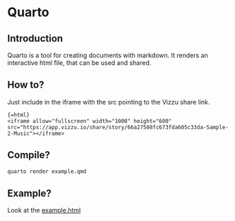 # Quarto

## Introduction
Quarto is a tool for creating documents with markdown. It renders an interactive html file, that can be used and shared.

## How to?

Just include in the iframe with the src pointing to the Vizzu share link.

```
{=html}
<iframe allow="fullscreen" width="1000" height="600" src="https://app.vizzu.io/share/story/66a27508fc673fda605c33da-Sample-2-Music"></iframe>
```

## Compile?

```bash
quarto render example.qmd
```

## Example?
Look at the [example.html](https://sebastiandres.github.io/embedding_vizzu/quarto/example.html)